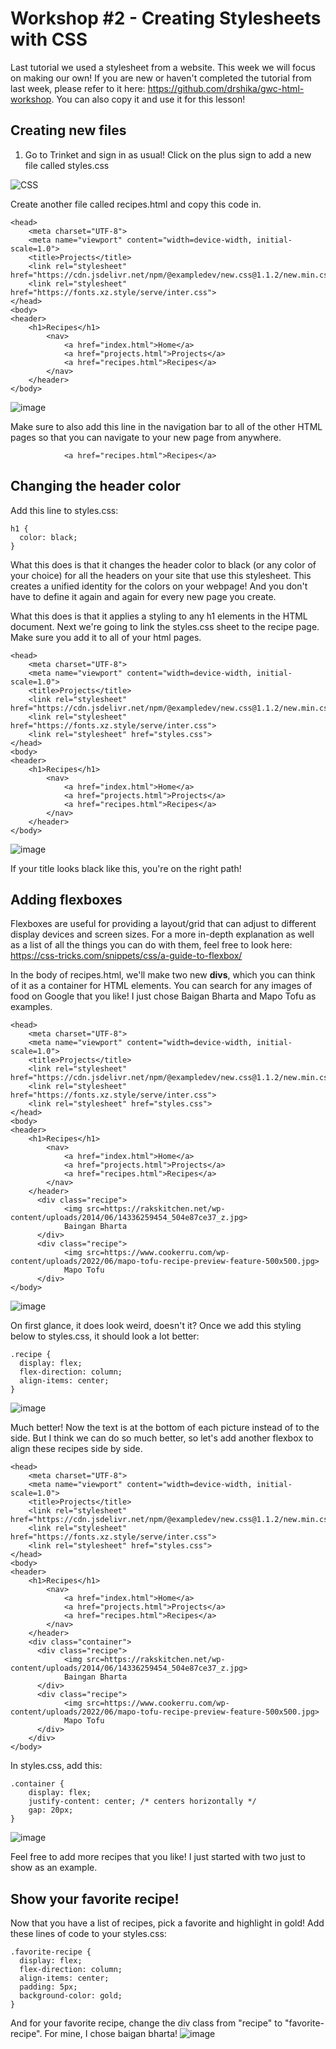 # Workshop #2 - Creating Stylesheets with CSS
Last tutorial we used a stylesheet from a website. This week we will focus on making our own! If you are new or haven't completed the tutorial from last week, please refer to it here: https://github.com/drshika/gwc-html-workshop. You can also copy it and use it for this lesson!
## Creating new files
1. Go to Trinket and sign in as usual! Click on the plus sign to add a new file called styles.css

![CSS](https://github.com/user-attachments/assets/f46cbc20-e28e-4032-9780-97270c8861c0)

Create another file called recipes.html and copy this code in.
```
<head>
    <meta charset="UTF-8">
    <meta name="viewport" content="width=device-width, initial-scale=1.0">
    <title>Projects</title>
    <link rel="stylesheet" href="https://cdn.jsdelivr.net/npm/@exampledev/new.css@1.1.2/new.min.css">
    <link rel="stylesheet" href="https://fonts.xz.style/serve/inter.css">
</head>
<body>
<header>
    <h1>Recipes</h1>
        <nav>
            <a href="index.html">Home</a>
            <a href="projects.html">Projects</a>
            <a href="recipes.html">Recipes</a>
        </nav>
    </header>
</body>
```
![image](https://github.com/user-attachments/assets/3b4c6d53-a6e3-425d-b8b6-71d32c60c42d)

Make sure to also add this line in the navigation bar to all of the other HTML pages so that you can navigate to your new page from anywhere.
```
            <a href="recipes.html">Recipes</a>
```
## Changing the header color
Add this line to styles.css:

```
h1 {
  color: black;
}
```
What this does is that it changes the header color to black (or any color of your choice) for all the headers on your site that use this stylesheet. This creates a unified identity for the colors on your webpage! And you don't have to define it again and again for every new page you create. 

What this does is that it applies a styling to any h1 elements in the HTML document. Next we're going to link the styles.css sheet to the recipe page. Make sure you add it to all of your html pages.

```
<head>
    <meta charset="UTF-8">
    <meta name="viewport" content="width=device-width, initial-scale=1.0">
    <title>Projects</title>
    <link rel="stylesheet" href="https://cdn.jsdelivr.net/npm/@exampledev/new.css@1.1.2/new.min.css">
    <link rel="stylesheet" href="https://fonts.xz.style/serve/inter.css">
    <link rel="stylesheet" href="styles.css">
</head>
<body>
<header>
    <h1>Recipes</h1>
        <nav>
            <a href="index.html">Home</a>
            <a href="projects.html">Projects</a>
            <a href="recipes.html">Recipes</a>
        </nav>
    </header>
</body>
```

![image](https://github.com/user-attachments/assets/89af1233-7f88-4e19-ba40-4df0eff8d993)

If your title looks black like this, you're on the right path!

## Adding flexboxes

Flexboxes are useful for providing a layout/grid that can adjust to different display devices and screen sizes. For a more in-depth explanation as well as a list of all the things you can do with them, feel free to look here: https://css-tricks.com/snippets/css/a-guide-to-flexbox/

In the body of recipes.html, we'll make two new **divs**, which you can think of it as a container for HTML elements. You can search for any images of food on Google that you like! I just chose Baigan Bharta and Mapo Tofu as examples.

```
<head>
    <meta charset="UTF-8">
    <meta name="viewport" content="width=device-width, initial-scale=1.0">
    <title>Projects</title>
    <link rel="stylesheet" href="https://cdn.jsdelivr.net/npm/@exampledev/new.css@1.1.2/new.min.css">
    <link rel="stylesheet" href="https://fonts.xz.style/serve/inter.css">
    <link rel="stylesheet" href="styles.css">
</head>
<body>
<header>
    <h1>Recipes</h1>
        <nav>
            <a href="index.html">Home</a>
            <a href="projects.html">Projects</a>
            <a href="recipes.html">Recipes</a>
        </nav>
    </header>
      <div class="recipe">
            <img src=https://rakskitchen.net/wp-content/uploads/2014/06/14336259454_504e87ce37_z.jpg>
            Baingan Bharta
      </div>
      <div class="recipe">
            <img src=https://www.cookerru.com/wp-content/uploads/2022/06/mapo-tofu-recipe-preview-feature-500x500.jpg>
            Mapo Tofu
      </div>
</body>
```

![image](https://github.com/user-attachments/assets/4fcc7fbd-18c2-4f81-83d6-65ca03e1e105)

On first glance, it does look weird, doesn't it? Once we add this styling below to styles.css, it should look a lot better:

```
.recipe {
  display: flex;
  flex-direction: column;
  align-items: center;
}
```

![image](https://github.com/user-attachments/assets/429a9155-1a86-41a3-a9e5-3587a8610d3a)

Much better! Now the text is at the bottom of each picture instead of to the side. But I think we can do so much better, so let's add another flexbox to align these recipes side by side.

```
<head>
    <meta charset="UTF-8">
    <meta name="viewport" content="width=device-width, initial-scale=1.0">
    <title>Projects</title>
    <link rel="stylesheet" href="https://cdn.jsdelivr.net/npm/@exampledev/new.css@1.1.2/new.min.css">
    <link rel="stylesheet" href="https://fonts.xz.style/serve/inter.css">
    <link rel="stylesheet" href="styles.css">
</head>
<body>
<header>
    <h1>Recipes</h1>
        <nav>
            <a href="index.html">Home</a>
            <a href="projects.html">Projects</a>
            <a href="recipes.html">Recipes</a>
        </nav>
    </header>
    <div class="container">
      <div class="recipe">
            <img src=https://rakskitchen.net/wp-content/uploads/2014/06/14336259454_504e87ce37_z.jpg>
            Baingan Bharta
      </div>
      <div class="recipe">
            <img src=https://www.cookerru.com/wp-content/uploads/2022/06/mapo-tofu-recipe-preview-feature-500x500.jpg>
            Mapo Tofu
      </div>
    </div>
</body>
```

In styles.css, add this:
```
.container {
    display: flex;
    justify-content: center; /* centers horizontally */
    gap: 20px;
}
```

![image](https://github.com/user-attachments/assets/4ed80cd3-00dc-4dbf-8adc-d338e8d99019)

Feel free to add more recipes that you like! I just started with two just to show as an example.

## Show your favorite recipe!

Now that you have a list of recipes, pick a favorite and highlight in gold!
Add these lines of code to your styles.css:

```
.favorite-recipe {
  display: flex;
  flex-direction: column;
  align-items: center;
  padding: 5px;
  background-color: gold;
}
```

And for your favorite recipe, change the div class from "recipe" to "favorite-recipe". For mine, I chose baigan bharta!
![image](https://github.com/user-attachments/assets/47adcb7c-06d4-4f4b-b08f-8e3645278436)















